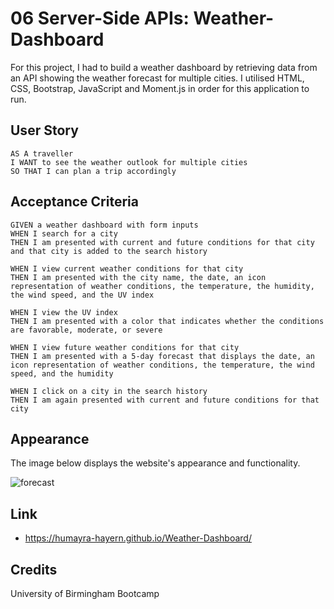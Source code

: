 # 06 Server-Side APIs: Weather-Dashboard
For this project, I had to build a weather dashboard by retrieving data from an API showing the weather forecast for multiple cities. I utilised HTML, CSS, Bootstrap, JavaScript and Moment.js in order for this application to run.


## User Story
```
AS A traveller
I WANT to see the weather outlook for multiple cities
SO THAT I can plan a trip accordingly
```

## Acceptance Criteria
```
GIVEN a weather dashboard with form inputs
WHEN I search for a city
THEN I am presented with current and future conditions for that city and that city is added to the search history

WHEN I view current weather conditions for that city
THEN I am presented with the city name, the date, an icon representation of weather conditions, the temperature, the humidity, the wind speed, and the UV index

WHEN I view the UV index
THEN I am presented with a color that indicates whether the conditions are favorable, moderate, or severe

WHEN I view future weather conditions for that city
THEN I am presented with a 5-day forecast that displays the date, an icon representation of weather conditions, the temperature, the wind speed, and the humidity

WHEN I click on a city in the search history
THEN I am again presented with current and future conditions for that city
```

## Appearance
The image below displays the website's appearance and functionality.

![forecast](https://user-images.githubusercontent.com/95111780/170735628-f1d0e71f-a8c0-4deb-9fdf-bb17e7a21eeb.PNG)

## Link
* https://humayra-hayern.github.io/Weather-Dashboard/

## Credits
University of Birmingham Bootcamp
